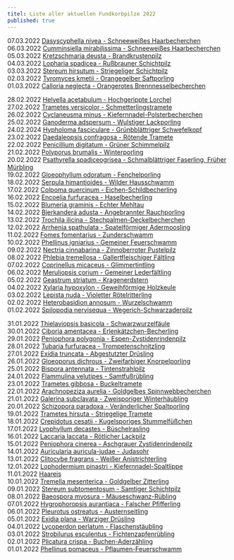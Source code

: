 ```yaml
---
titel: Liste aller aktuellen Fundkorbpilze 2022
published: true
---
```

07.03.2022 [Dasyscyphella nivea - Schneeweißes Haarbecherchen](/pilze/dasyscyphella-nivea-schneeweißes-haarbecherchen)  
06.03.2022 [Cumminsiella mirabilissima - Schneeweißes Haarbecherchen](/pilze/cumminsiella-mirabilissima-mahonienrost)  
05.03.2022 [Kretzschmaria deusta - Brandkrustenpilz](/pilze/kretzschmaria-deusta-brandkrustenpilz)\
04.03.2022 [Lopharia spadicea - Rußbrauner Schichtpilz](/pilze/lopharia-spadicea-rußbrauner-schichtpilz)\
03.03.2022 [Stereum hirsutum - Striegeliger Schichtpilz](/pilze/stereum-hirsutum-striegeliger-schichtpilz)\
02.03.2022 [Tyromyces kmetii - Orangegelber Saftporling](/pilze/tyromyces-kmetii-orangegelber-saftporling)\
01.03.2022 [Calloria neglecta - Orangerotes Brennnesselbecherchen](/pilze/calloria-neglecta-orangerotes-brennnesselbecherchen)

28.02.2022 [Helvella acetabulum - Hochgerippte Lorchel](/pilze/helvella-acetabulum-hochgerippte-lorchel)\
27.02.2022 [Trametes versicolor - Schmetterlingstramete](/pilze/trametes-versicolor-schmetterlingstramete)\
26.02.2022 [Cyclaneusma minus - Kiefernnadel-Polsterbecherchen](/pilze/cyclaneusma-minus-helles-kiefernnadel-polsterbecherchen)\
25.02.2022 [Ganoderma adspersum - Wulstiger Lackporling](/pilze/ganoderma-adspersum-wulstiger-lackporling)\
24.02.2024 [Hypholoma fasciculare - Grünbblättriger Schwefelkopf](/pilze/hypholoma-fasciculare-grünblättriger-schwefelkopf)\
23.02.2022 [Daedaleopsis confragosa - Rötende Tramete](/pilze/daedaleopsis-confragosa-rötende-tramete)\
22.02.2022 [Penicillium digitatum - Grüner Schimmelpilz](/pilze/penicillium-digitatum-grüner-schimmelpilz)\
21.02.2022 [Polyporus brumalis - Winterporling](/pilze/polyporus-brumalis-winterporling)\
20.02.2022 [Psathyrella spadiceogrisea - Schmalblättriger Faserling, Früher Mürbling](/pilze/psathyrella-spadiceogrisea-schmalblättriger-faserling-früher-mürbling)\
19.02.2022 [Gloeophyllum odoratum - Fenchelporling](/pilze/gloeophyllum-odoratum-fenchelporling)\
18.02.2022 [Serpula himantioides - Wilder Hausschwamm](/pilze/serpula-himantioides-wilder-hausschwamm)\
17.02.2022 [Colpoma quercinum - Eichen-Schildbecherling](/pilze/colpoma-quercinum-eichen-schildbecherling)\
16.02.2022 [Encoelia furfuracea - Haselbecherling](/pilze/encoelia-furfuracea-haselbecherling-kleiiger-büschelbecherling)\
15.02.2022 [Blumeria graminis - Echter Mehltau](/pilze/blumeria-graminis-echter-mehltau)\
14.02.2022 [Bjerkandera adusta - Angebrannter Rauchporling](/pilze/bjerkandera-adusta-angebrannter-rauchporling)\
13.02.2022 [Trochila ilicina - Stechpalmen-Deckelbecherchen](/pilze/trochila-ilicina-stechpalmen-deckelbecherchen)\
12.02.2022 [Arrhenia spathulata - Spatelförmiger Adermoosling](/pilze/arrhenia-spathulata-spatelförmiger-adermoosling)\
11.02.2022 [Fomes fomentarius - Zunderschwamm](/pilze/fomes-fomentarius-zunderschwamm)\
10.02.2022 [Phellinus igniarius - Gemeiner Feuerschwamm](/pilze/phellinus-igniarius-gemeiner-feuerschwamm)\
09.02.2022 [Nectria cinnabarina - Zinnoberroter Pustelpilz](/pilze/nectria-cinnabarina-zinnoberroter-pustelpilz)\
08.02.2022 [Phlebia tremellosa - Gallertfleischiger Fältling](/pilze/phlebia-tremellosa-gallertfleischiger-fältling)\
07.02.2022 [Coprinellus micaceus - Glimmertintling](/pilze/coprinellus-micaceus-glimmertintling)\
06.02.2022 [Meruliopsis corium - Gemeiner Lederfältling](/pilze/neuer-name-meruliopsis-corium-gemeiner-lederfältling)\
05.02.2022 [Geastrum striatum - Kragenerdstern](/pilze/geastrum-striatum-kragen-erdstern)\
04.02.2022 [Xylaria hypoxylon - Geweihförmige Holzkeule](/pilze/xylaria-hypoxylon-geweihförmige-holzkeule)\
03.02.2022 [Lepista nuda - Violetter Rötelritterling](/pilze/lepista-nuda-violetter-rötelritterling)\
02.02.2022 [Heterobasidion annosum - Wurzelschwamm](/pilze/heterobasidion-annosum-wurzelschwamm)\
01.02.2022 [Spilopodia nervisequa - Wegerich-Schwarzaderpilz](/pilze/spilopodia-nervisequa-wegerich-schwarzaderpilz)

31.01.2022 [Thielaviopsis basicola - Schwarzwurzelfäule](/pilze/thielaviopsis-basicola-schwarzwurzelfäule)\
30.01.2022 [Ciboria amentacea - Erlenkätzchen-Becherling](/pilze/ciboria-amentacea-erlenkätzchen-becherling)\
29.01.2022 [Peniophora polygonia - Espen-Zystidenrindenpilz](/pilze/peniophora-polygonia-espen-zystidenrindenpilz)\
28.01.2022 [Tubaria furfuracea - Trompetenschnitzling](/pilze/tubaria-furfuracea-gemeiner-trompetenschnitzling)\
27.01.2022 [Exidia truncata - Abgestutzter Drüsling](/pilze/exidia-truncata-abgestutzter-drüsling)\
26.01.2022 [Gloeoporus dichrous - Zweifarbiger Knorpelporling](/pilze/gloeoporus-dichrous-zweifarbiger-knorpelporling)\
25.01.2022 [Bispora antennata - Tintenstrahlpilz](/pilze/bispora-antennata-tintenstrahlpilz)\
24.01.2022 [Flammulina velutipes - Samtfußrübling](/pilze/flammulina-velutipes-samtfußrübling)\
23.01.2022 [Trametes gibbosa - Buckeltramete](/pilze/trametes-gibbosa-buckeltramete)\
22.01.2022 [Arachnopeziza aurelia - Goldgelbes Spinnwebbecherchen](/pilze/arachnopeziza-aurelia-goldgelbes-spinnwebbecherchen)\
21.01.2022 [Galerina subclavata - Zweisporiger Winterhäubling](/pilze/galerina-subclavata-zweisporiger-winterhäubling)\
20.01.2022 [Schizopora paradoxa - Veränderlicher Spaltporling](/pilze/schizopora-paradoxa-veränderlicher-spaltporling)\
19.01.2022 [Trametes hirsuta - Striegelige Tramete](/pilze/trametes-hirsuta-striegelige-tramete)\
18.01.2022 [Crepidotus cesatii - Kugelsporiges Stummelfüßchen](/pilze/crepidotus-cesatii-kugelsporiges-stummelfüßchen)\
17.01.2022 [Lyophyllum decastes - Büschelrasling](/pilze/lyophyllum-decastes-büschelrasling)\
16.01.2022 [Laccaria laccata - Rötlicher Lackpilz](/pilze/laccaria-laccata-rötlicher-lacktrichterling)\
15.01.2022 [Peniophora cinerea - Aschgrauer Zystidenrindenpilz ](/pilze/peniophora-cinerea-aschgrauer-zystidenrindenpilz)\
14.01.2022 [Auricularia auricula-judae - Judasohr](/pilze/auricularia-auricula-judae-judasohr)\
13.01.2022 [Clitocybe fragrans - Weißer Anistrichterling](/pilze/clitocybe-fragrans-weißer-anistrichterling-dufttrichterling)\
12.01.2022 [Lophodermium pinastri - Kiefernnadel-Spaltlippe](/pilze/lophodermium-pinastri-kiefernnadel-spaltlippe)\
11.01.2022 [Haareis](/artikel/haareis)\
10.01.2022 [Tremella mesenterica - Goldgelber Zitterling](/pilze/tremella-mesenterica-goldgelber-zitterling)\
09.01.2022 [Stereum subtomentosum - Samtiger Schichtpilz](/pilze/stereum-subtomentosum-samtiger-schichtpilz)\
08.01.2022 [Baeospora myosura - Mäuseschwanz-Rübling](/pilze/baeospora-myosura-mäuseschwanz-rübling)\
07.01.2022 [Hygrophoropsis aurantiaca - Falscher Pfifferling](/pilze/hygrophoropsis-aurantiaca-falscher-pfifferling)\
06.01.2022 [Pleurotus ostreatus - Austernseitling](/pilze/pleurotus-ostreatus-austernseitling)\
05.01.2022 [Exidia plana - Warziger Drüsling](/pilze/exidia-plana-warziger-drüsling)\
04.01.2022 [Lycoperdon perlatum - Flaschenstäubling](/pilze/lycoperdon-perlatum-flaschenstäubling)\
03.01.2022 [Strobilurus esculentus - Fichtenzapfenrübling](/pilze/strobilurus-esculentus-fichtenzapfenrübling)\
02.01.2022 [Plicatura crispa - Buchen-Aderzähling](/pilze/plicatura-crispa-buchen-adernzähling)\
01.01.2022 [Phellinus pomaceus - Pflaumen-Feuerschwamm](/pilze/phellinus-pomaceus-pflaumen-feuerschwamm)